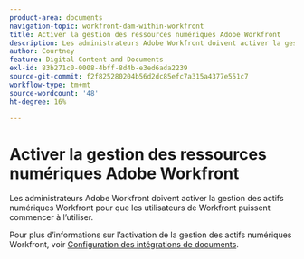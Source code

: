```yaml
---
product-area: documents
navigation-topic: workfront-dam-within-workfront
title: Activer la gestion des ressources numériques Adobe Workfront
description: Les administrateurs Adobe Workfront doivent activer la gestion des actifs numériques Workfront pour que les utilisateurs de Workfront puissent commencer à l’utiliser.
author: Courtney
feature: Digital Content and Documents
exl-id: 83b271c0-0008-4bff-8d4b-e3ed6ada2239
source-git-commit: f2f825280204b56d2dc85efc7a315a4377e551c7
workflow-type: tm+mt
source-wordcount: '48'
ht-degree: 16%

---
```


# Activer la gestion des ressources numériques Adobe Workfront

Les administrateurs Adobe Workfront doivent activer la gestion des actifs numériques Workfront pour que les utilisateurs de Workfront puissent commencer à l’utiliser.

Pour plus d’informations sur l’activation de la gestion des actifs numériques Workfront, voir [Configuration des intégrations de documents](../../administration-and-setup/configure-integrations/configure-document-integrations.md).
